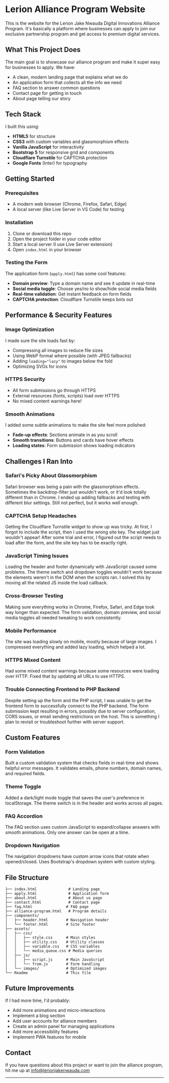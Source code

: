 
# Lerion Alliance Program Website

This is the website for the Lerion Jake Nwauda Digital Innovations Alliance Program. It's basically a platform where businesses can apply to join our exclusive partnership program and get access to premium digital services.

## What This Project Does

The main goal is to showcase our alliance program and make it super easy for businesses to apply. We have:
- A clean, modern landing page that explains what we do
- An application form that collects all the info we need
- FAQ section to answer common questions
- Contact page for getting in touch
- About page telling our story

## Tech Stack

I built this using:
- **HTML5** for structure
- **CSS3** with custom variables and glassmorphism effects
- **Vanilla JavaScript** for interactivity
- **Bootstrap 5** for responsive grid and components
- **Cloudflare Turnstile** for CAPTCHA protection
- **Google Fonts** (Inter) for typography

## Getting Started

### Prerequisites
- A modern web browser (Chrome, Firefox, Safari, Edge)
- A local server (like Live Server in VS Code) for testing

### Installation
1. Clone or download this repo
2. Open the project folder in your code editor
3. Start a local server (I use Live Server extension)
4. Open `index.html` in your browser

### Testing the Form
The application form (`apply.html`) has some cool features:
- **Domain preview**: Type a domain name and see it update in real-time
- **Social media toggle**: Choose yes/no to show/hide social media fields
- **Real-time validation**: Get instant feedback on form fields
- **CAPTCHA protection**: Cloudflare Turnstile keeps bots out

## Performance & Security Features

### Image Optimization
I made sure the site loads fast by:
- Compressing all images to reduce file sizes
- Using WebP format where possible (with JPEG fallbacks)
- Adding `loading="lazy"` to images below the fold
- Optimizing SVGs for icons

### HTTPS Security
- All form submissions go through HTTPS
- External resources (fonts, scripts) load over HTTPS
- No mixed content warnings here!

### Smooth Animations
I added some subtle animations to make the site feel more polished:
- **Fade-up effects**: Sections animate in as you scroll
- **Smooth transitions**: Buttons and cards have hover effects
- **Loading states**: Form submission shows loading indicators

## Challenges I Ran Into

### Safari's Picky About Glassmorphism
Safari browser was being a pain with the glassmorphism effects. Sometimes the backdrop-filter just wouldn't work, or it'd look totally different than in Chrome. I ended up adding fallbacks and testing with different blur settings. Still not perfect, but it works well enough.

### CAPTCHA Setup Headaches
Getting the Cloudflare Turnstile widget to show up was tricky. 
At first, I forgot to include the script, then I used the wrong site key.
 The widget just wouldn't appear! After some trial and error, I figured out the script needs to load after the form, and the site key has to be exactly right.

### JavaScript Timing Issues
Loading the header and footer dynamically with JavaScript caused some problems. The theme switch and dropdown toggles wouldn't work because the elements weren't in the DOM when the scripts ran. I solved this by moving all the related JS inside the load callback.

### Cross-Browser Testing
Making sure everything works in Chrome, Firefox, Safari, and Edge took way longer than expected. The form validation, domain preview, and social media toggles all needed tweaking to work consistently.

### Mobile Performance
The site was loading slowly on mobile, mostly because of large images. I compressed everything and added lazy loading, which helped a lot.

### HTTPS Mixed Content
Had some mixed content warnings because some resources were loading over HTTP. Fixed that by updating all URLs to use HTTPS.

### Trouble Connecting Frontend to PHP Backend
Despite setting up the form and the PHP script, I was unable to get the frontend form to successfully connect to the PHP backend. The form submission kept resulting in errors, possibly due to server configuration, CORS issues, or email sending restrictions on the host. This is something I plan to revisit or troubleshoot further with server support.


## Custom Features

### Form Validation
Built a custom validation system that checks fields in real-time and shows helpful error messages. It validates emails, phone numbers, domain names, and required fields.

### Theme Toggle
Added a dark/light mode toggle that saves the user's preference in localStorage. The theme switch is in the header and works across all pages.

### FAQ Accordion
The FAQ section uses custom JavaScript to expand/collapse answers with smooth animations. Only one answer can be open at a time.

### Dropdown Navigation
The navigation dropdowns have custom arrow icons that rotate when opened/closed. Uses Bootstrap's dropdown system with custom styling.

## File Structure

```
├── index.html              # Landing page
├── apply.html              # Application form
├── about.html              # About us page
├── contact.html            # Contact page
├── faq.html               # FAQ page
├── alliance-program.html   # Program details
├── components/
│   ├── header.html        # Navigation header
│   └── footer.html        # Site footer
├── assets/
│   ├── css/
│   │   ├── style.css      # Main styles
│   │   ├── utility.css    # Utility classes
│   │   ├── variable.css   # CSS variables
│   │   └── media_queue.css # Media queries
│   ├── js/
│   │   ├── script.js      # Main JavaScript
│   │   └── from.js        # Form handling
│   └── images/            # Optimized images
└── Readme                 # This file
```

## Future Improvements

If I had more time, I'd probably:
- Add more animations and micro-interactions
- Implement a blog section
- Add user accounts for alliance members
- Create an admin panel for managing applications
- Add more accessibility features
- Implement PWA features for mobile

## Contact

If you have questions about this project or want to join the alliance program, hit me up at info@lerionjakenwauda.com

---


